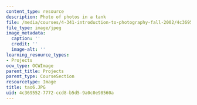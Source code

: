 ```yaml
---
content_type: resource
description: Photo of photos in a tank
file: /media/courses/4-341-introduction-to-photography-fall-2002/4c3695527772ccd8b5d59a0c0e98560a_tao6.JPG
file_type: image/jpeg
image_metadata:
  caption: ''
  credit: ''
  image-alt: ''
learning_resource_types:
- Projects
ocw_type: OCWImage
parent_title: Projects
parent_type: CourseSection
resourcetype: Image
title: tao6.JPG
uid: 4c369552-7772-ccd8-b5d5-9a0c0e98560a
---
```

